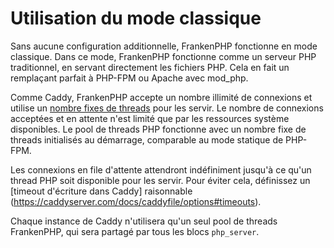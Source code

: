 # Utilisation du mode classique

Sans aucune configuration additionnelle, FrankenPHP fonctionne en mode classique. Dans ce mode, FrankenPHP fonctionne comme un serveur PHP traditionnel, en servant directement les fichiers PHP. Cela en fait un remplaçant parfait à PHP-FPM ou Apache avec mod_php.

Comme Caddy, FrankenPHP accepte un nombre illimité de connexions et utilise un [nombre fixes de threads](config.md##configuration-du-caddyfile) pour les servir. Le nombre de connexions acceptées et en attente n'est limité que par les ressources système disponibles. Le pool de threads PHP fonctionne avec un nombre fixe de threads initialisés au démarrage, comparable au mode statique de PHP-FPM.

Les connexions en file d'attente attendront indéfiniment jusqu'à ce qu'un thread PHP soit disponible pour les servir. Pour éviter cela, définissez un [timeout d'écriture dans Caddy] raisonnable (https://caddyserver.com/docs/caddyfile/options#timeouts).

Chaque instance de Caddy n'utilisera qu'un seul pool de threads FrankenPHP, qui sera partagé par tous les blocs `php_server`.
